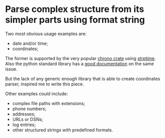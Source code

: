 # Parse complex structure from its simpler parts using format string

Two most obvious usage examples are:
- date and/or time;
- coordinates;

The former is supported by the very popular [chrono crate](https://crates.io/crates/chrono)
using [strptime](https://docs.rs/chrono/latest/chrono/format/strftime/index.html#specifiers).
Also the python standard library has
a [good documentation](https://docs.python.org/3/library/datetime.html#format-codes)
on the same issue.

But the lack of any generic enough library that is able to create coordinates parser,
inspired me to write this piece.

Other examples could include:

- complex file paths with extensions;
- phone numbers;
- addresses;
- URLs or DSNs;
- log entries;
- other structured strings with predefined formats.
